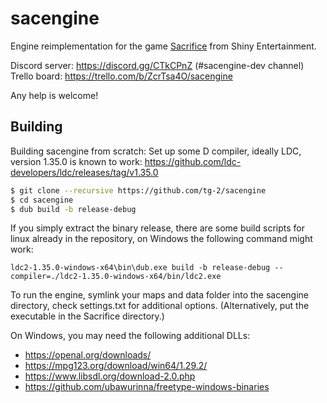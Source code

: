sacengine
=========
Engine reimplementation for the game [Sacrifice](https://en.wikipedia.org/wiki/Sacrifice_(video_game)) from Shiny Entertainment.

Discord server: https://discord.gg/CTkCPnZ (#sacengine-dev channel)  
Trello board: https://trello.com/b/ZcrTsa4O/sacengine

Any help is welcome!

Building
-----------

Building sacengine from scratch:
Set up some D compiler, ideally LDC, version 1.35.0 is known to work:
https://github.com/ldc-developers/ldc/releases/tag/v1.35.0

```bash
$ git clone --recursive https://github.com/tg-2/sacengine
$ cd sacengine
$ dub build -b release-debug
```

If you simply extract the binary release, there are some build scripts for linux already in the repository, on Windows the following command might work:

```
ldc2-1.35.0-windows-x64\bin\dub.exe build -b release-debug --compiler=./ldc2-1.35.0-windows-x64/bin/ldc2.exe
```

To run the engine, symlink your maps and data folder into the sacengine directory, check settings.txt for additional options. (Alternatively, put the executable in the Sacrifice directory.)

On Windows, you may need the following additional DLLs:
* https://openal.org/downloads/
* https://mpg123.org/download/win64/1.29.2/
* https://www.libsdl.org/download-2.0.php
* https://github.com/ubawurinna/freetype-windows-binaries
